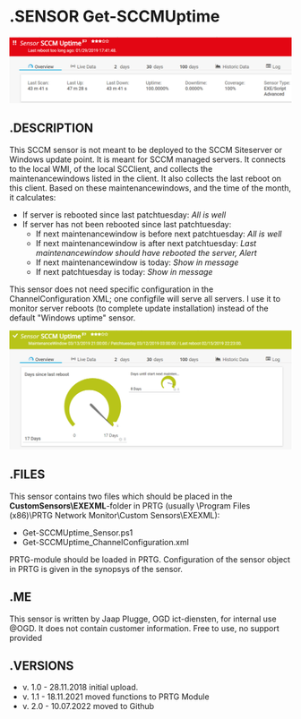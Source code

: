 # **.SENSOR** Get-SCCMUptime

![Screenshot header](./Screenshot_01.png)

## **.DESCRIPTION**

This SCCM sensor is not meant to be deployed to the SCCM Siteserver or Windows update point. It is meant for SCCM
managed servers. It connects to the local WMI, of the local SCClient, and collects the maintenancewindows listed
in the client. It also collects the last reboot on this client. Based on these maintenancewindows, and the time 
of the month, it calculates:

* If server is rebooted since last patchtuesday: *All is well*
* If server has not been rebooted since last patchtuesday:
  * If next maintenancewindow is before next patchtuesday: *All is well*
  * If next maintenancewindow is after next patchtuesday: *Last maintenancewindow should have rebooted the server, Alert*
  * If next maintenancewindow is today: *Show in message*
  * If next patchtuesday is today: *Show in message*

This sensor does not need specific configuration in the ChannelConfiguration XML; one configfile will serve all servers.
I use it to monitor server reboots (to complete update installation) instead of the default "Windows uptime" sensor.

![Screenshot error](./Screenshot_02.png)

## **.FILES**

This sensor contains two files which should be placed in the **CustomSensors\EXEXML**-folder
in PRTG (usually \Program Files (x86)\PRTG Network Monitor\Custom Sensors\EXEXML):

* Get-SCCMUptime_Sensor.ps1
* Get-SCCMUptime_ChannelConfiguration.xml

PRTG-module should be loaded in PRTG.
Configuration of the sensor object in PRTG is given in the synopsys of the sensor.

## **.ME**

This sensor is written by Jaap Plugge, OGD ict-diensten, for internal use @OGD.
It does not contain customer information. Free to use, no support provided

## **.VERSIONS**

* v. 1.0 - 28.11.2018 initial upload.
* v. 1.1 - 18.11.2021 moved functions to PRTG Module
* v. 2.0 - 10.07.2022 moved to Github
